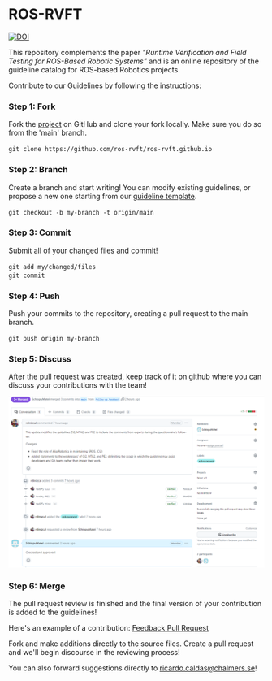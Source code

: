 # ROS-RVFT
[![DOI](https://zenodo.org/badge/746253987.svg)](https://zenodo.org/doi/10.5281/zenodo.11117167)


This repository complements the paper *"Runtime Verification and Field Testing for ROS-Based Robotic Systems"* and is an online repository of the guideline catalog for ROS-based Robotics projects.

Contribute to our Guidelines by following the instructions:

### Step 1: Fork

Fork the [project](https://github.com/ros-rvft/ros-rvft.github.io) on GitHub and clone your fork locally. Make sure you do so from the 'main' branch.

`git clone https://github.com/ros-rvft/ros-rvft.github.io`

### Step 2: Branch

Create a branch and start writing! You can modify existing guidelines, or propose a new one starting from our [guideline template](https://github.com/ros-rvft/ros-rvft.github.io/guideline_template).

`git checkout -b my-branch -t origin/main`  

### Step 3: Commit

Submit all of your changed files and commit!

`git add my/changed/files`  
`git commit`

### Step 4: Push

Push your commits to the repository, creating a pull request to the main branch.

`git push origin my-branch`

### Step 5: Discuss

After the pull request was created, keep track of it on github where you can discuss your contributions with the team!

![](./img/contrib.png)

### Step 6: Merge

The pull request review is finished and the final version of your contribution is added to the guidelines!

Here's an example of a contribution: [Feedback Pull Request](https://github.com/ros-rvft/ros-rvft.github.io/pull/1)

Fork and make additions directly to the source files. Create a pull request and we'll begin discourse in the reviewing process!

You can also forward suggestions directly to [ricardo.caldas@chalmers.se](mailto:"ricardo.caldas@chalmers.se")!

